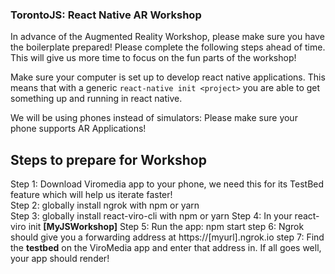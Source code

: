 ### TorontoJS: React Native AR Workshop

 In advance of the Augmented Reality Workshop, please make sure you have the boilerplate prepared! Please complete the following steps ahead of time. This will give us more time to focus on the fun parts of the workshop!

 Make sure your computer is set up to develop react native applications. This means that with a generic `react-native init <project>` you are able to get something up and running in react native. 

 We will be using phones instead of simulators: Please make sure your phone supports AR Applications!

## Steps to prepare for Workshop 

Step 1: Download Viromedia app to your phone, we need this for its TestBed feature which will help us iterate faster!  
Step 2: globally install ngrok with npm or yarn  
Step 3: globally install react-viro-cli with npm or yarn 
Step 4: In your  react-viro init **[MyJSWorkshop]**
Step 5: Run the app:  npm start
step 6: Ngrok should give you a forwarding address at https://[myurl].ngrok.io
step 7: Find the **testbed** on the ViroMedia app and enter that address in. If all goes well, your app should render! 







